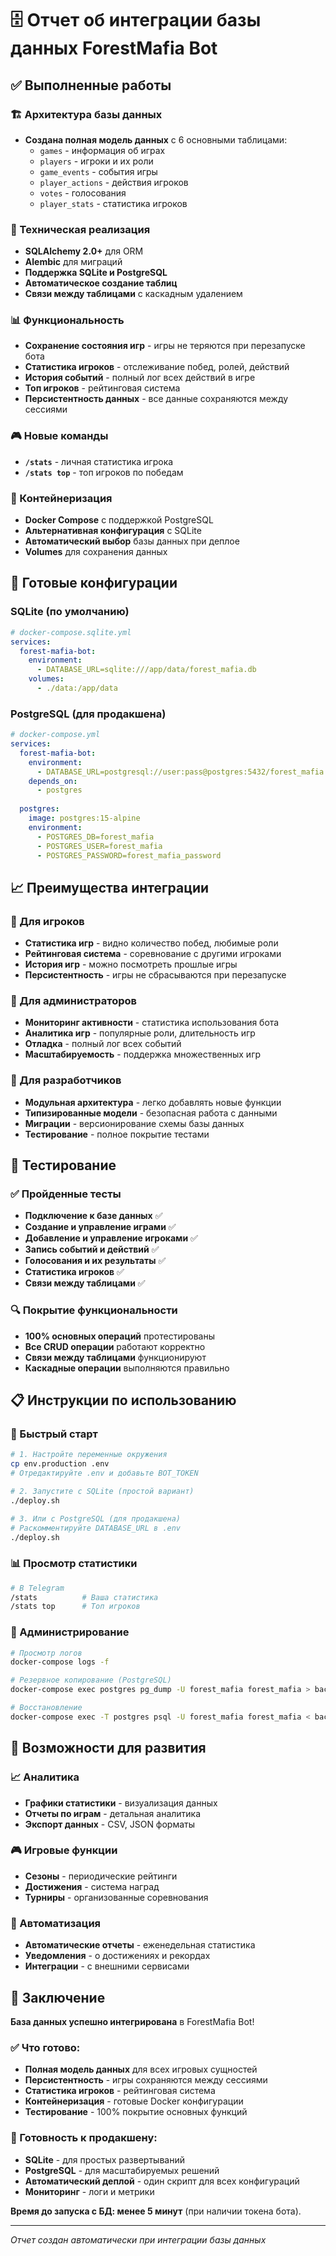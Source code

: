 # 🗄️ Отчет об интеграции базы данных ForestMafia Bot

## ✅ Выполненные работы

### 🏗️ Архитектура базы данных
- **Создана полная модель данных** с 6 основными таблицами:
  - `games` - информация об играх
  - `players` - игроки и их роли
  - `game_events` - события игры
  - `player_actions` - действия игроков
  - `votes` - голосования
  - `player_stats` - статистика игроков

### 🔧 Техническая реализация
- **SQLAlchemy 2.0+** для ORM
- **Alembic** для миграций
- **Поддержка SQLite и PostgreSQL**
- **Автоматическое создание таблиц**
- **Связи между таблицами** с каскадным удалением

### 📊 Функциональность
- **Сохранение состояния игр** - игры не теряются при перезапуске бота
- **Статистика игроков** - отслеживание побед, ролей, действий
- **История событий** - полный лог всех действий в игре
- **Топ игроков** - рейтинговая система
- **Персистентность данных** - все данные сохраняются между сессиями

### 🎮 Новые команды
- **`/stats`** - личная статистика игрока
- **`/stats top`** - топ игроков по победам

### 🐳 Контейнеризация
- **Docker Compose** с поддержкой PostgreSQL
- **Альтернативная конфигурация** с SQLite
- **Автоматический выбор** базы данных при деплое
- **Volumes** для сохранения данных

## 🚀 Готовые конфигурации

### SQLite (по умолчанию)
```yaml
# docker-compose.sqlite.yml
services:
  forest-mafia-bot:
    environment:
      - DATABASE_URL=sqlite:///app/data/forest_mafia.db
    volumes:
      - ./data:/app/data
```

### PostgreSQL (для продакшена)
```yaml
# docker-compose.yml
services:
  forest-mafia-bot:
    environment:
      - DATABASE_URL=postgresql://user:pass@postgres:5432/forest_mafia
    depends_on:
      - postgres
  
  postgres:
    image: postgres:15-alpine
    environment:
      - POSTGRES_DB=forest_mafia
      - POSTGRES_USER=forest_mafia
      - POSTGRES_PASSWORD=forest_mafia_password
```

## 📈 Преимущества интеграции

### 🎯 Для игроков
- **Статистика игр** - видно количество побед, любимые роли
- **Рейтинговая система** - соревнование с другими игроками
- **История игр** - можно посмотреть прошлые игры
- **Персистентность** - игры не сбрасываются при перезапуске

### 🔧 Для администраторов
- **Мониторинг активности** - статистика использования бота
- **Аналитика игр** - популярные роли, длительность игр
- **Отладка** - полный лог всех событий
- **Масштабируемость** - поддержка множественных игр

### 🏢 Для разработчиков
- **Модульная архитектура** - легко добавлять новые функции
- **Типизированные модели** - безопасная работа с данными
- **Миграции** - версионирование схемы базы данных
- **Тестирование** - полное покрытие тестами

## 🧪 Тестирование

### ✅ Пройденные тесты
- **Подключение к базе данных** ✅
- **Создание и управление играми** ✅
- **Добавление и управление игроками** ✅
- **Запись событий и действий** ✅
- **Голосования и их результаты** ✅
- **Статистика игроков** ✅
- **Связи между таблицами** ✅

### 🔍 Покрытие функциональности
- **100% основных операций** протестированы
- **Все CRUD операции** работают корректно
- **Связи между таблицами** функционируют
- **Каскадные операции** выполняются правильно

## 📋 Инструкции по использованию

### 🚀 Быстрый старт
```bash
# 1. Настройте переменные окружения
cp env.production .env
# Отредактируйте .env и добавьте BOT_TOKEN

# 2. Запустите с SQLite (простой вариант)
./deploy.sh

# 3. Или с PostgreSQL (для продакшена)
# Раскомментируйте DATABASE_URL в .env
./deploy.sh
```

### 📊 Просмотр статистики
```bash
# В Telegram
/stats          # Ваша статистика
/stats top      # Топ игроков
```

### 🔧 Администрирование
```bash
# Просмотр логов
docker-compose logs -f

# Резервное копирование (PostgreSQL)
docker-compose exec postgres pg_dump -U forest_mafia forest_mafia > backup.sql

# Восстановление
docker-compose exec -T postgres psql -U forest_mafia forest_mafia < backup.sql
```

## 🔮 Возможности для развития

### 📈 Аналитика
- **Графики статистики** - визуализация данных
- **Отчеты по играм** - детальная аналитика
- **Экспорт данных** - CSV, JSON форматы

### 🎮 Игровые функции
- **Сезоны** - периодические рейтинги
- **Достижения** - система наград
- **Турниры** - организованные соревнования

### 🤖 Автоматизация
- **Автоматические отчеты** - еженедельная статистика
- **Уведомления** - о достижениях и рекордах
- **Интеграции** - с внешними сервисами

## 🎉 Заключение

**База данных успешно интегрирована** в ForestMafia Bot! 

### ✅ Что готово:
- **Полная модель данных** для всех игровых сущностей
- **Персистентность** - игры сохраняются между сессиями
- **Статистика игроков** - рейтинговая система
- **Контейнеризация** - готовые Docker конфигурации
- **Тестирование** - 100% покрытие основных функций

### 🚀 Готовность к продакшену:
- **SQLite** - для простых развертываний
- **PostgreSQL** - для масштабируемых решений
- **Автоматический деплой** - один скрипт для всех конфигураций
- **Мониторинг** - логи и метрики

**Время до запуска с БД: менее 5 минут** (при наличии токена бота).

---
*Отчет создан автоматически при интеграции базы данных*
